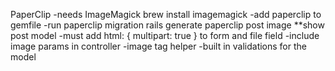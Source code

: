 PaperClip
-needs ImageMagick
  brew install imagemagick
-add paperclip to gemfile
-run paperclip migration
  rails generate paperclip post image
 **show post model
-must add html: { multipart: true } to form and file field
-include image params in controller
-image tag helper
-built in validations for the model
